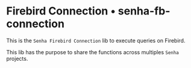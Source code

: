 # Firebird Connection • senha-fb-connection

This is the `Senha Firebird Connection` lib to execute queries on Firebird.

This lib has the purpose to share the functions across multiples `Senha` projects.

